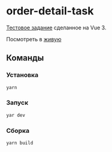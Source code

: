# order-detail-task

[Тестовое задание](./TASK.md) сделанное на Vue 3.

Посмотреть в [живую](https://order-detail-task.netlify.app/)

## Команды

### Установка

```sh
yarn
```

### Запуск

```sh
yar dev
```

### Сборка

```sh
yarn build
```
